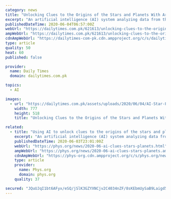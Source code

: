 ```yaml
---
category: news
title: "Unlocking Clues to the Origins of the Stars and Planets With Artificial Intelligence"
excerpt: "An artificial intelligence (AI) system analyzing data from the Gaia space telescope has identified more than 2,000 large protostars, young s"
publishedDateTime: 2020-06-04T06:57:00Z
webUrl: "https://dailytimes.com.pk/621613/unlocking-clues-to-the-origins-of-the-stars-and-planets-with-artificial-intelligence/"
ampWebUrl: "https://dailytimes.com.pk/621613/unlocking-clues-to-the-origins-of-the-stars-and-planets-with-artificial-intelligence/amp/"
cdnAmpWebUrl: "https://dailytimes-com-pk.cdn.ampproject.org/c/s/dailytimes.com.pk/621613/unlocking-clues-to-the-origins-of-the-stars-and-planets-with-artificial-intelligence/amp/"
type: article
quality: 50
heat: 60
published: false

provider:
  name: Daily Times
  domain: dailytimes.com.pk

topics:
  - AI

images:
  - url: "https://dailytimes.com.pk/assets/uploads/2020/06/04/AI-Star-Formation-777x518-1.jpg"
    width: 777
    height: 518
    title: "Unlocking Clues to the Origins of the Stars and Planets With Artificial Intelligence"

related:
  - title: "Using AI to unlock clues to the origins of the stars and planets"
    excerpt: "An artificial intelligence (AI) system analyzing data from the Gaia space telescope has identified more than 2,000 large protostars, young stars that are still forming and could hold clues to the origin of the stars in our Milky Way."
    publishedDateTime: 2020-06-03T23:01:00Z
    webUrl: "https://phys.org/news/2020-06-ai-clues-stars-planets.html"
    ampWebUrl: "https://phys.org/news/2020-06-ai-clues-stars-planets.amp"
    cdnAmpWebUrl: "https://phys-org.cdn.ampproject.org/c/s/phys.org/news/2020-06-ai-clues-stars-planets.amp"
    type: article
    provider:
      name: Phys.org
      domain: phys.org
    quality: 37

secured: "JQuUJqI1bt6AFyx/eSQ/jSlK3GZYXNCjv2C4034nZF/8sKEbmUySaB9Laigd59MBw/ZwcKkhWW6I9kSXFS1/gu4gMRRbCQY/R9fmXimG12IteHJFwBAQwTL8UxV5ljuM422eo7jeIzN6cmy7ki6ToNZjurXexYbEIzVdaeeSP0X3g2pPRLiiXV0LWESefvJ1pb9y1BPgrAfRWAFeSOASspyrf+bs0zLYOSvLZWbqqzZawmfo5S2l82+uc0CG5KTt3RwDkeswWIZohFCE/yei8/2dBWheINTvqodoMi8r0Kup090YPbbS0IjBXPxn9eT/;CBW3d19ItGJwFyVep8Qjyg=="
---
```


